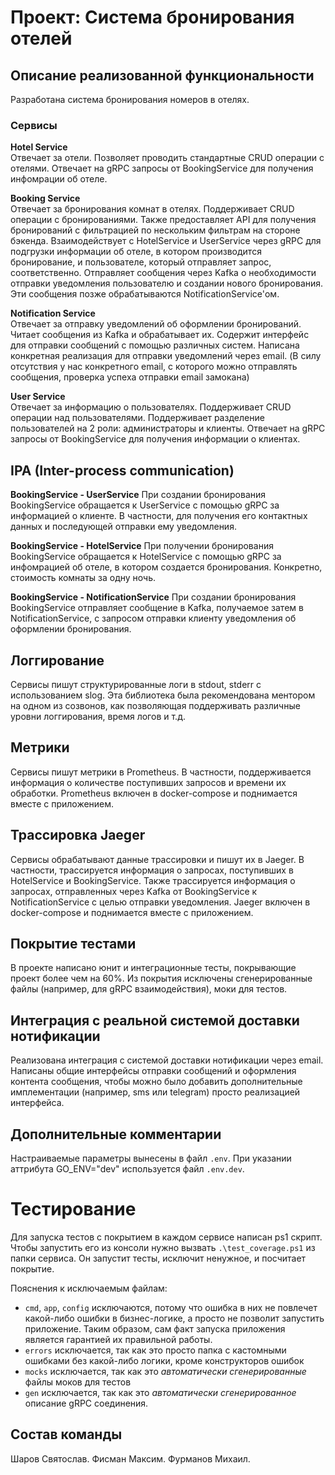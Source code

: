# Проект: Система бронирования отелей

## Описание реализованной функциональности

Разработана система бронирования номеров в отелях.

### Сервисы

**Hotel Service**\
Отвечает за отели. Позволяет проводить стандартные CRUD операции с отелями.
Отвечает на gRPC запросы от BookingService для получения инфомрации об отеле.

**Booking Service**\
Отвечает за бронирования комнат в отелях. 
Поддерживает CRUD операции с бронированиями. Также предоставляет API для получения бронирований с фильтрацией по нескольким фильтрам на стороне бэкенда. 
Взаимодействует с HotelService и UserService через gRPC для подгрузки информации об отеле, в котором производится бронирование, и пользователе, который отправляет запрос, соответственно.
Отправляет сообщения через Kafka о необходимости отправки уведомления пользователю и создании нового бронирования. Эти сообщения позже обрабатываются NotificationService'ом.

**Notification Service**\
Отвечает за отправку уведомлений об оформлении бронирований.
Читает сообщения из Kafka и обрабатывает их.
Содержит интерфейс для отправки сообщений с помощью различных систем.
Написана конкретная реализация для отправки уведомлений через email.
(В силу отсутствия у нас конкретного email, с которого можно отправлять сообщения, проверка успеха отправки email замокана)

**User Service**\
Отвечает за информацию о пользователях.
Поддерживает CRUD операции над пользователями.
Поддерживает разделение пользователей на 2 роли: администраторы и клиенты.
Отвечает на gRPC запросы от BookingService для получения информации о клиентах.

## IPA (Inter-process communication)
**BookingService - UserService**
При создании бронирования BookingService обращается к UserService с помощью gRPC за информацией о клиенте. В частности, для получения его контактных данных и последующей отправки ему уведомления.

**BookingService - HotelService**
При получении бронирования BookingService обращается к HotelService с помощью gRPC за инфомрацией об отеле, в котором создается бронирования. Конкретно, стоимость комнаты за одну ночь.

**BookingService - NotificationService**
При создании бронирования BookingService отправляет сообщение в Kafka, получаемое затем в NotificationService, с запросом отправки клиенту уведомления об оформлении бронирования.

## Логгирование
Сервисы пишут структурированные логи в stdout, stderr с использованием slog.
Эта библиотека была рекомендована ментором на одном из созвонов, как позволяющая поддерживать различные уровни логгирования, время логов и т.д.

## Метрики
Сервисы пишут метрики в Prometheus. 
В частности, поддерживается информация о количестве поступивших запросов и времени их обработки.
Prometheus включен в docker-compose и поднимается вместе с приложением.

## Трассировка Jaeger
Сервисы обрабатывают данные трассировки и пишут их в Jaeger.
В частности, трассируется информация о запросах, поступивших в HotelService и BookingService.
Также трассируется информация о запросах, отправленных через Kafka от BookingService к NotificationService с целью отправки уведомления.
Jaeger включен в docker-compose и поднимается вместе с приложением.

## Покрытие тестами
В проекте написано юнит и интеграционные тесты, покрывающие проект более чем на 60%.
Из покрытия исключены сгенерированные файлы (например, для gRPC взаимодействия), моки для тестов.

## Интеграция с реальной системой доставки нотификации
Реализована интеграция с системой доставки нотификации через email.
Написаны общие интерфейсы отправки сообщений и оформления контента сообщения, чтобы можно было добавить дополнительные имплементации (например, sms или telegram) просто реализацией интерфейса.

## Дополнительные комментарии
Настраиваемые параметры вынесены в файл `.env`. 
При указании аттрибута GO_ENV="dev" используется файл `.env.dev`.

# Тестирование

Для запуска тестов с покрытием в каждом сервисе написан ps1 скрипт.
Чтобы запустить его из консоли нужно вызвать `.\test_coverage.ps1` из папки сервиса.
Он запустит тесты, исключит ненужное, и посчитает покрытие.

Пояснения к исключаемым файлам:
- `cmd`, `app`, `config` исключаются, потому что ошибка в них не повлечет какой-либо ошибки в бизнес-логике, а просто не позволит запустить приложение. 
Таким образом, сам факт запуска приложения является гарантией их правильной работы.
- `errors` исключается, так как это просто папка с кастомными ошибками без какой-либо логики, кроме конструкторов ошибок
- `mocks` исключается, так как это *автоматически сгенерированные* файлы моков для тестов
- `gen` исключается, так как это *автоматически сгенерированное* описание gRPC соединения.

## Состав команды
Шаров Святослав. Фисман Максим. Фурманов Михаил.
